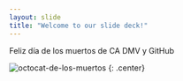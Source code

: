 ```yaml
---
layout: slide
title: "Welcome to our slide deck!"
---
```



Feliz día de los muertos de CA DMV y GitHub

![octocat-de-los-muertos](https://octodex.github.com/images/octocat-de-los-muertos.jpg)
{: .center}
